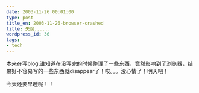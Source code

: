 ```yaml
---
date: 2003-11-26 00:01:00
type: post
title_en: 2003-11-26-browser-crashed
title: 失误......
wordpress_id: 36
tags:
- tech
---
```


本来在写blog,谁知道在没写完的时候整理了一些东西，竟然影响到了浏览器，结果好不容易写的一些东西就disappear了！哎。。。没心情了！明天吧！

今天还要早睡呢！！
